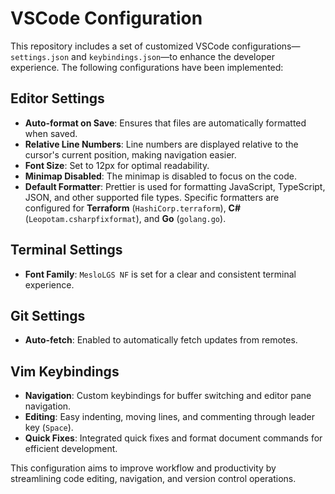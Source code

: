 # VSCode Configuration

This repository includes a set of customized VSCode configurations—`settings.json` and `keybindings.json`—to enhance the developer experience. The following configurations have been implemented:

## Editor Settings

- **Auto-format on Save**: Ensures that files are automatically formatted when saved.
- **Relative Line Numbers**: Line numbers are displayed relative to the cursor's current position, making navigation easier.
- **Font Size**: Set to 12px for optimal readability.
- **Minimap Disabled**: The minimap is disabled to focus on the code.
- **Default Formatter**: Prettier is used for formatting JavaScript, TypeScript, JSON, and other supported file types. Specific formatters are configured for **Terraform** (`HashiCorp.terraform`), **C#** (`Leopotam.csharpfixformat`), and **Go** (`golang.go`).

## Terminal Settings

- **Font Family**: `MesloLGS NF` is set for a clear and consistent terminal experience.

## Git Settings

- **Auto-fetch**: Enabled to automatically fetch updates from remotes.

## Vim Keybindings

- **Navigation**: Custom keybindings for buffer switching and editor pane navigation.
- **Editing**: Easy indenting, moving lines, and commenting through leader key (`Space`).
- **Quick Fixes**: Integrated quick fixes and format document commands for efficient development.

This configuration aims to improve workflow and productivity by streamlining code editing, navigation, and version control operations.
